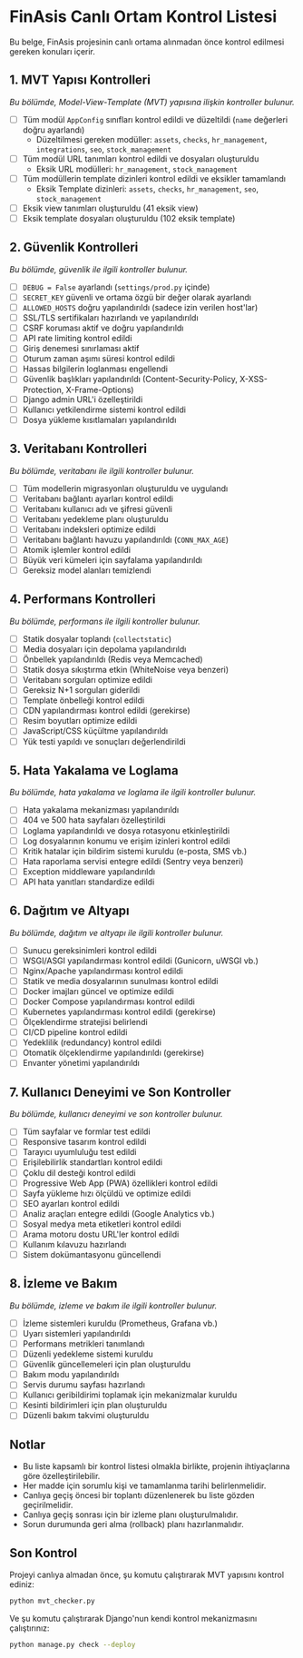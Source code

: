 # FinAsis Canlı Ortam Kontrol Listesi

Bu belge, FinAsis projesinin canlı ortama alınmadan önce kontrol edilmesi gereken konuları içerir.

## 1. MVT Yapısı Kontrolleri

*Bu bölümde, Model-View-Template (MVT) yapısına ilişkin kontroller bulunur.*

- [ ] Tüm modül `AppConfig` sınıfları kontrol edildi ve düzeltildi (`name` değerleri doğru ayarlandı)
  - Düzeltilmesi gereken modüller: `assets`, `checks`, `hr_management`, `integrations`, `seo`, `stock_management`
- [ ] Tüm modül URL tanımları kontrol edildi ve dosyaları oluşturuldu
  - Eksik URL modülleri: `hr_management`, `stock_management`
- [ ] Tüm modüllerin template dizinleri kontrol edildi ve eksikler tamamlandı 
  - Eksik Template dizinleri: `assets`, `checks`, `hr_management`, `seo`, `stock_management`
- [ ] Eksik view tanımları oluşturuldu (41 eksik view)
- [ ] Eksik template dosyaları oluşturuldu (102 eksik template)

## 2. Güvenlik Kontrolleri

*Bu bölümde, güvenlik ile ilgili kontroller bulunur.*

- [ ] `DEBUG = False` ayarlandı (`settings/prod.py` içinde)
- [ ] `SECRET_KEY` güvenli ve ortama özgü bir değer olarak ayarlandı
- [ ] `ALLOWED_HOSTS` doğru yapılandırıldı (sadece izin verilen host'lar)
- [ ] SSL/TLS sertifikaları hazırlandı ve yapılandırıldı
- [ ] CSRF koruması aktif ve doğru yapılandırıldı
- [ ] API rate limiting kontrol edildi
- [ ] Giriş denemesi sınırlaması aktif
- [ ] Oturum zaman aşımı süresi kontrol edildi
- [ ] Hassas bilgilerin loglanması engellendi
- [ ] Güvenlik başlıkları yapılandırıldı (Content-Security-Policy, X-XSS-Protection, X-Frame-Options)
- [ ] Django admin URL'i özelleştirildi
- [ ] Kullanıcı yetkilendirme sistemi kontrol edildi
- [ ] Dosya yükleme kısıtlamaları yapılandırıldı

## 3. Veritabanı Kontrolleri

*Bu bölümde, veritabanı ile ilgili kontroller bulunur.*

- [ ] Tüm modellerin migrasyonları oluşturuldu ve uygulandı
- [ ] Veritabanı bağlantı ayarları kontrol edildi
- [ ] Veritabanı kullanıcı adı ve şifresi güvenli
- [ ] Veritabanı yedekleme planı oluşturuldu
- [ ] Veritabanı indeksleri optimize edildi
- [ ] Veritabanı bağlantı havuzu yapılandırıldı (`CONN_MAX_AGE`)
- [ ] Atomik işlemler kontrol edildi
- [ ] Büyük veri kümeleri için sayfalama yapılandırıldı
- [ ] Gereksiz model alanları temizlendi

## 4. Performans Kontrolleri

*Bu bölümde, performans ile ilgili kontroller bulunur.*

- [ ] Statik dosyalar toplandı (`collectstatic`)
- [ ] Media dosyaları için depolama yapılandırıldı
- [ ] Önbellek yapılandırıldı (Redis veya Memcached)
- [ ] Statik dosya sıkıştırma etkin (WhiteNoise veya benzeri)
- [ ] Veritabanı sorguları optimize edildi
- [ ] Gereksiz N+1 sorguları giderildi
- [ ] Template önbelleği kontrol edildi
- [ ] CDN yapılandırması kontrol edildi (gerekirse)
- [ ] Resim boyutları optimize edildi
- [ ] JavaScript/CSS küçültme yapılandırıldı
- [ ] Yük testi yapıldı ve sonuçları değerlendirildi

## 5. Hata Yakalama ve Loglama

*Bu bölümde, hata yakalama ve loglama ile ilgili kontroller bulunur.*

- [ ] Hata yakalama mekanizması yapılandırıldı
- [ ] 404 ve 500 hata sayfaları özelleştirildi
- [ ] Loglama yapılandırıldı ve dosya rotasyonu etkinleştirildi
- [ ] Log dosyalarının konumu ve erişim izinleri kontrol edildi
- [ ] Kritik hatalar için bildirim sistemi kuruldu (e-posta, SMS vb.)
- [ ] Hata raporlama servisi entegre edildi (Sentry veya benzeri)
- [ ] Exception middleware yapılandırıldı
- [ ] API hata yanıtları standardize edildi

## 6. Dağıtım ve Altyapı

*Bu bölümde, dağıtım ve altyapı ile ilgili kontroller bulunur.*

- [ ] Sunucu gereksinimleri kontrol edildi
- [ ] WSGI/ASGI yapılandırması kontrol edildi (Gunicorn, uWSGI vb.)
- [ ] Nginx/Apache yapılandırması kontrol edildi
- [ ] Statik ve media dosyalarının sunulması kontrol edildi
- [ ] Docker imajları güncel ve optimize edildi
- [ ] Docker Compose yapılandırması kontrol edildi
- [ ] Kubernetes yapılandırması kontrol edildi (gerekirse)
- [ ] Ölçeklendirme stratejisi belirlendi
- [ ] CI/CD pipeline kontrol edildi
- [ ] Yedeklilik (redundancy) kontrol edildi
- [ ] Otomatik ölçeklendirme yapılandırıldı (gerekirse)
- [ ] Envanter yönetimi yapılandırıldı

## 7. Kullanıcı Deneyimi ve Son Kontroller

*Bu bölümde, kullanıcı deneyimi ve son kontroller bulunur.*

- [ ] Tüm sayfalar ve formlar test edildi
- [ ] Responsive tasarım kontrol edildi
- [ ] Tarayıcı uyumluluğu test edildi
- [ ] Erişilebilirlik standartları kontrol edildi
- [ ] Çoklu dil desteği kontrol edildi
- [ ] Progressive Web App (PWA) özellikleri kontrol edildi
- [ ] Sayfa yükleme hızı ölçüldü ve optimize edildi
- [ ] SEO ayarları kontrol edildi
- [ ] Analiz araçları entegre edildi (Google Analytics vb.)
- [ ] Sosyal medya meta etiketleri kontrol edildi
- [ ] Arama motoru dostu URL'ler kontrol edildi
- [ ] Kullanım kılavuzu hazırlandı
- [ ] Sistem dokümantasyonu güncellendi

## 8. İzleme ve Bakım

*Bu bölümde, izleme ve bakım ile ilgili kontroller bulunur.*

- [ ] İzleme sistemleri kuruldu (Prometheus, Grafana vb.)
- [ ] Uyarı sistemleri yapılandırıldı
- [ ] Performans metrikleri tanımlandı
- [ ] Düzenli yedekleme sistemi kuruldu
- [ ] Güvenlik güncellemeleri için plan oluşturuldu
- [ ] Bakım modu yapılandırıldı
- [ ] Servis durumu sayfası hazırlandı
- [ ] Kullanıcı geribildirimi toplamak için mekanizmalar kuruldu
- [ ] Kesinti bildirimleri için plan oluşturuldu
- [ ] Düzenli bakım takvimi oluşturuldu

## Notlar

- Bu liste kapsamlı bir kontrol listesi olmakla birlikte, projenin ihtiyaçlarına göre özelleştirilebilir.
- Her madde için sorumlu kişi ve tamamlanma tarihi belirlenmelidir.
- Canlıya geçiş öncesi bir toplantı düzenlenerek bu liste gözden geçirilmelidir.
- Canlıya geçiş sonrası için bir izleme planı oluşturulmalıdır.
- Sorun durumunda geri alma (rollback) planı hazırlanmalıdır.

## Son Kontrol

Projeyi canlıya almadan önce, şu komutu çalıştırarak MVT yapısını kontrol ediniz:

```bash
python mvt_checker.py
```

Ve şu komutu çalıştırarak Django'nun kendi kontrol mekanizmasını çalıştırınız:

```bash
python manage.py check --deploy
``` 